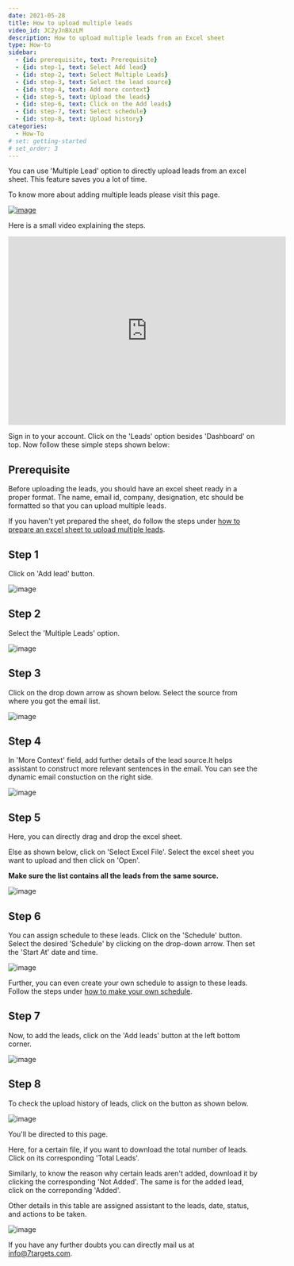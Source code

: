 ```yaml
---
date: 2021-05-28
title: How to upload multiple leads
video_id: JC2yJnBXzLM
description: How to upload multiple leads from an Excel sheet
type: How-to
sidebar:
  - {id: prerequisite, text: Prerequisite}
  - {id: step-1, text: Select Add lead}
  - {id: step-2, text: Select Multiple Leads}
  - {id: step-3, text: Select the lead source}
  - {id: step-4, text: Add more context}
  - {id: step-5, text: Upload the leads}
  - {id: step-6, text: Click on the Add leads}
  - {id: step-7, text: Select schedule}
  - {id: step-8, text: Upload history}
categories:
  - How-To
# set: getting-started
# set_order: 3
---
```

You can use 'Multiple Lead' option to directly upload leads from an excel sheet. This feature saves you a lot of time.

To know more about adding multiple leads please visit this page.

[![image](../../images/add-multiple-leads-btn.png)](https://help.7targets.ai/assigning-leads/add-multiple-leads/)

Here is a small video explaining the steps.
<div class="video-container">
    <iframe src="https://www.youtube.com/embed/jrO-Ite3CTA" height="380" width="560" 
    allow="autoplay; encrypted-media"
    frameborder="0">
    </iframe>
</div>

Sign in to your account. Click on the 'Leads' option besides 'Dashboard' on top. Now follow these simple steps shown below:

## Prerequisite

Before uploading the leads, you should have an excel sheet ready in a proper format. The name, email id, company, designation, etc should be formatted so that you can upload multiple leads. 

If you haven't yet prepared the sheet, do follow the steps under [how to prepare an excel sheet to upload multiple leads](https://help.7targets.ai/how-to-prepare-excel-sheet-to-upload-information-of-multiple-leads/).

## Step 1

Click on 'Add lead' button.

![image](../../images/Step-1.png)


## Step 2

Select the 'Multiple Leads' option.

![image](../../images/Step-2.png)


## Step 3

Click on the drop down arrow as shown below. Select the source from where you got the email list.

![image](../../images/Step-3.png)


## Step 4

In 'More Context' field, add further details of the lead source.It helps assistant to construct more relevant sentences in the email. You can see the dynamic email constuction on the right side.

![image](../../images/Step-4.png)


## Step 5

Here, you can directly drag and drop the excel sheet.

Else as shown below, click on 'Select Excel File'. Select the excel sheet you want to upload and then click on 'Open'. 

**Make sure the list contains all the leads from the same source.** 

![image](../../images/Step-5.png)


## Step 6

You can assign schedule to these leads. Click on the 'Schedule' button. Select the desired 'Schedule' by clicking on the drop-down arrow. Then set the 'Start At' date and time.

![image](../../images/Step-8.png)

Further, you can even create your own schedule to assign to these leads. Follow the steps under [how to make your own schedule](https://help.7targets.ai/how-to-schedule-followups/).


## Step 7

Now, to add the leads, click on the 'Add leads' button at the left bottom corner. 

![image](../../images/Step-6.png)


## Step 8

To check the upload history of leads, click on the button as shown below.

![image](../../images/Step-9.png)

You'll be directed to this page.

Here, for a certain file, if you want to download the total number of leads. Click on its corresponding 'Total Leads'.

Similarly, to know the reason why certain leads aren't added, download it by clicking the corresponding 'Not Added'. The same is for the added lead, click on the correponding 'Added'.

Other details in this table are assigned assistant to the leads, date, status, and actions to be taken.

![image](../../images/Step-10.png)




If you have any further doubts you can directly mail us at info@7targets.com.
